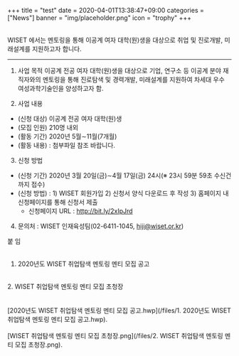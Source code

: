 +++
title = "test"
date = 2020-04-01T13:38:47+09:00
categories = ["News"]
banner = "img/placeholder.png"
icon = "trophy"
+++
<!--more-->

<br>
WISET 에서는 멘토링을 통해 이공계 여자 대학(원)생을 대상으로 취업 및 진로개발, 미래설계를 지원하고자 합니다.
<br>

--------------------------------------------------------


1. 사업 목적
이공계 전공 여자 대학(원)생을 대상으로 기업, 연구소 등 이공계 분야 재직자와의 멘토링을 통해 진로탐색 및 경력개발, 미래설계를 지원하여 차세대 우수 여성과학기술인을 양성하고자 함.

2. 사업 내용
- (신청 대상) 이공계 전공 여자 대학(원)생
- (모집 인원) 210명 내외
- (활동 기간) 2020년 5월∼11월(7개월)
- (활동 내용)
  :  첨부파일 참조 바랍니다.

3. 신청 방법
- (신청 기간) 2020년 3월 20일(금)∼4월 17일(금) 24시(※ 23시 59분 59초 수신건까지 접수)
- (신청 방법)
  : 1) WISET 회원가입
    2) 신청서 양식 다운로드 후 작성
    3) 홈페이지 내 신청페이지를 통해 신청서 제출
    * 신청페이지 URL : http://bit.ly/2xIpJrd

4. 문의처 : WISET 인재육성팀(02-6411-1045, hiji@wiset.or.kr)


붙 임
<br>
<br>
1. 2020년도 WISET 취업탐색 멘토링 멘티 모집 공고
<br>
2. WISET 취업탐색 멘토링 멘티 모집 초청장
<br>

<br>
<br>
[2020년도 WISET 취업탐색 멘토링 멘티 모집 공고.hwp](/files/1. 2020년도 WISET 취업탐색 멘토링 멘티 모집 공고.hwp).
<br>
<br>
[WISET 취업탐색 멘토링 멘티 모집 초청장.png](/files/2. WISET 취업탐색 멘토링 멘티 모집 초청장.png).
<br>
